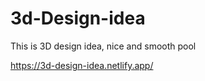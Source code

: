# 3d-Design-idea 

This is 3D design idea, nice and smooth pool                        

https://3d-design-idea.netlify.app/   
